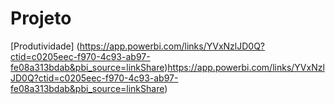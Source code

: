 # Projeto
[Produtividade] 
(https://app.powerbi.com/links/YVxNzlJD0Q?ctid=c0205eec-f970-4c93-ab97-fe08a313bdab&pbi_source=linkShare)https://app.powerbi.com/links/YVxNzlJD0Q?ctid=c0205eec-f970-4c93-ab97-fe08a313bdab&pbi_source=linkShare)
